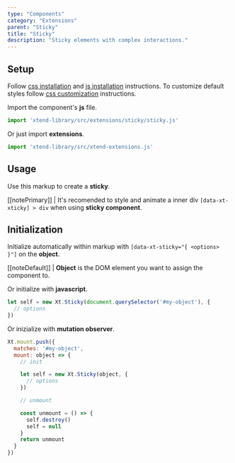 ```yaml
---
type: "Components"
category: "Extensions"
parent: "Sticky"
title: "Sticky"
description: "Sticky elements with complex interactions."
---
```


## Setup

Follow [css installation](/introduction/getting-started/setup#css-installation) and [js installation](/introduction/getting-started/setup#js-installation) instructions. To customize default styles follow [css customization](/introduction/getting-started/setup#css-customization) instructions.

Import the component's **js** file.

```jsx
import 'xtend-library/src/extensions/sticky/sticky.js'
```

Or just import **extensions**.

```jsx
import 'xtend-library/src/xtend-extensions.js'
```

## Usage

Use this markup to create a **sticky**.

<script type="text/plain" class="language-markup">
  <div data-xt-xticky>
    <div>
      <!-- content -->
    </div>
  </div>
</script>

[[notePrimary]]
| It's recomended to style and animate a inner div <code>[data-xt-xticky] > div</code> when using <strong>sticky component</strong>.

## Initialization

Initialize automatically within markup with `[data-xt-sticky="{ <options> }"]` on the **object**.

[[noteDefault]]
| **Object** is the DOM element you want to assign the component to.

Or initialize with **javascript**.

```js
let self = new Xt.Sticky(document.querySelector('#my-object'), {
  // options
})
```

Or inizialize with **mutation observer**.

```js
Xt.mount.push({
  matches: '#my-object',
  mount: object => {
    // init

    let self = new Xt.Sticky(object, {
      // options
    })

    // unmount

    const unmount = () => {
      self.destroy()
      self = null
    }
    return unmount
  }
})
```

